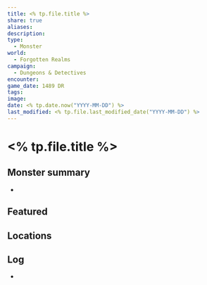 ```yaml
---
title: <% tp.file.title %>
share: true
aliases: 
description: 
type:
  - Monster
world:
  - Forgotten Realms
campaign:
  - Dungeons & Detectives
encounter: 
game_date: 1489 DR
tags: 
image: 
date: <% tp.date.now("YYYY-MM-DD") %>
last_modified: <% tp.file.last_modified_date("YYYY-MM-DD") %>
---
```


# <% tp.file.title %>

## Monster summary
* 

## Featured


## Locations


## Log
* 